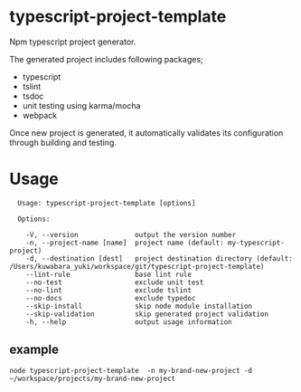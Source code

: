 # typescript-project-template

Npm typescript project generator.

The generated project includes following packages;

- typescript
- tslint
- tsdoc
- unit testing using karma/mocha
- webpack

Once new project is generated, it automatically validates its configuration through building and testing.

# Usage

```
  Usage: typescript-project-template [options]

  Options:

    -V, --version              output the version number
    -n, --project-name [name]  project name (default: my-typescript-project)
    -d, --destination [dest]   project destination directory (default: /Users/kuwabara_yuki/workspace/git/typescript-project-template)
    --lint-rule                base lint rule
    --no-test                  exclude unit test
    --no-lint                  exclude tslint
    --no-docs                  exclude typedoc
    --skip-install             skip node module installation
    --skip-validation          skip generated project validation
    -h, --help                 output usage information
```

## example

```
node typescript-project-template  -n my-brand-new-project -d ~/workspace/projects/my-brand-new-project
```
